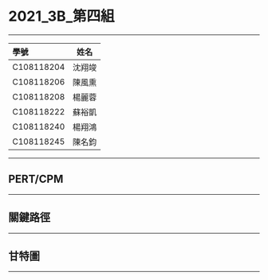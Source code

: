# 2021_3B_第四組
***
| 學號  | 姓名  | 
| :------------ |:---------------:|
| C108118204 | 沈翔竣 | 
| C108118206 | 陳風熏 | 
| C108118208 | 楊麗蓉 | 
| C108118222 | 蘇裕凱 | 
| C108118240 | 楊翔鴻 | 
| C108118245 | 陳名鈞 | 
***
## PERT/CPM

***
## 關鍵路徑

***
## 甘特圖

***

